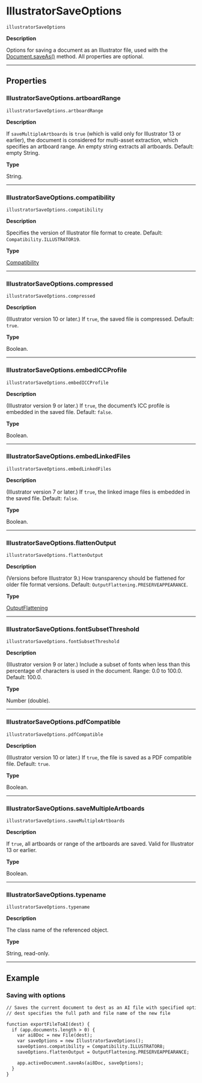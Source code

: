 <a id="jsobjref-illustratorsaveoptions"></a>

# IllustratorSaveOptions

`illustratorSaveOptions`

**Description**

Options for saving a document as an Illustrator file, used with the [Document.saveAs()](Document.md#jsobjref-document-saveas) method. All properties are optional.

---

## Properties

<a id="jsobjref-illustratorsaveoptions-artboardrange"></a>

### IllustratorSaveOptions.artboardRange

`illustratorSaveOptions.artboardRange`

**Description**

If `saveMultipleArtboards` is `true` (which is valid only for Illustrator 13 or earlier), the document is considered for multi-asset extraction, which specifies an artboard range. An empty string extracts all artboards. Default: empty String.

**Type**

String.

---

<a id="jsobjref-illustratorsaveoptions-compatibility"></a>

### IllustratorSaveOptions.compatibility

`illustratorSaveOptions.compatibility`

**Description**

Specifies the version of Illustrator file format to create. Default: `Compatibility.ILLUSTRATOR19`.

**Type**

[Compatibility](scripting-constants.md#jsobjref-scripting-constants-compatibility)

---

<a id="jsobjref-illustratorsaveoptions-compressed"></a>

### IllustratorSaveOptions.compressed

`illustratorSaveOptions.compressed`

**Description**

(Illustrator version 10 or later.) If `true`, the saved file is compressed. Default: `true`.

**Type**

Boolean.

---

<a id="jsobjref-illustratorsaveoptions-embediccprofile"></a>

### IllustratorSaveOptions.embedICCProfile

`illustratorSaveOptions.embedICCProfile`

**Description**

(Illustrator version 9 or later.) If `true`, the document’s ICC profile is embedded in the saved file. Default: `false`.

**Type**

Boolean.

---

<a id="jsobjref-illustratorsaveoptions-embedlinkedfiles"></a>

### IllustratorSaveOptions.embedLinkedFiles

`illustratorSaveOptions.embedLinkedFiles`

**Description**

(Illustrator version 7 or later.) If `true`, the linked image files is embedded in the saved file. Default: `false`.

**Type**

Boolean.

---

<a id="jsobjref-illustratorsaveoptions-flattenoutput"></a>

### IllustratorSaveOptions.flattenOutput

`illustratorSaveOptions.flattenOutput`

**Description**

(Versions before Illustrator 9.) How transparency should be flattened for older file format versions. Default: `OutputFlattening.PRESERVEAPPEARANCE`.

**Type**

[OutputFlattening](scripting-constants.md#jsobjref-scripting-constants-outputflattening)

---

<a id="jsobjref-illustratorsaveoptions-fontsubsetthreshold"></a>

### IllustratorSaveOptions.fontSubsetThreshold

`illustratorSaveOptions.fontSubsetThreshold`

**Description**

(Illustrator version 9 or later.) Include a subset of fonts when less than this percentage of characters is used in the document. Range: 0.0 to 100.0. Default: 100.0.

**Type**

Number (double).

---

<a id="jsobjref-illustratorsaveoptions-pdfcompatible"></a>

### IllustratorSaveOptions.pdfCompatible

`illustratorSaveOptions.pdfCompatible`

**Description**

(Illustrator version 10 or later.) If `true`, the file is saved as a PDF compatible file. Default: `true`.

**Type**

Boolean.

---

<a id="jsobjref-illustratorsaveoptions-savemultipleartboards"></a>

### IllustratorSaveOptions.saveMultipleArtboards

`illustratorSaveOptions.saveMultipleArtboards`

**Description**

If `true`, all artboards or range of the artboards are saved. Valid for Illustrator 13 or earlier.

**Type**

Boolean.

---

<a id="jsobjref-illustratorsaveoptions-typename"></a>

### IllustratorSaveOptions.typename

`illustratorSaveOptions.typename`

**Description**

The class name of the referenced object.

**Type**

String, read-only.

---

## Example

### Saving with options

```default
// Saves the current document to dest as an AI file with specified options,
// dest specifies the full path and file name of the new file

function exportFileToAI(dest) {
  if (app.documents.length > 0) {
    var ai8Doc = new File(dest);
    var saveOptions = new IllustratorSaveOptions();
    saveOptions.compatibility = Compatibility.ILLUSTRATOR8;
    saveOptions.flattenOutput = OutputFlattening.PRESERVEAPPEARANCE;

    app.activeDocument.saveAs(ai8Doc, saveOptions);
  }
}
```
